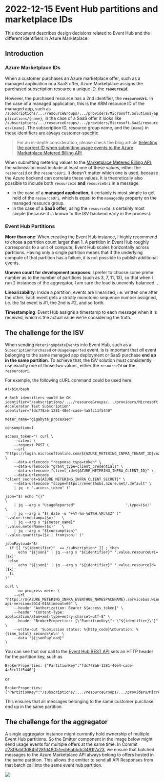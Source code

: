 # 2022-12-15 Event Hub partitions and marketplace IDs

This document describes design decisions related to Event Hub and the different identifiers in Azure Marketplace.

## Introduction

### Azure Marketplace IDs

When a customer purchases an Azure marketplace offer, such as a managed application or a SaaS offer, Azure Marketplace assigns the purchased subscription resource a unique ID, the **`resourceId`**. 

However, the purchased resource has a 2nd identifier, the **`resourceUri`**. In the case of a managed application, this is the ARM resource ID of the managed app, such as `/subscriptions/.../resourceGroups/.../providers/Microsoft.Solutions/applications/{name}`, in the case of a SaaS offer it looks like `/subscriptions/.../resourceGroups/.../providers/Microsoft.SaaS/resources/{name}`. The subscription ID, resource group name, and the `{name}` in these identifiers are always customer-specific.

> For an in-depth consideration, please check the blog article [Selecting the correct ID when submitting usage events to the Azure Marketplace Metered Billing API](https://techcommunity.microsoft.com/t5/fasttrack-for-azure/azure-marketplace-metered-billing-picking-the-correct-id-when/ba-p/3542373).

When submitting metering values to the [Marketplace Metered Billing API](https://learn.microsoft.com/en-us/azure/marketplace/marketplace-metering-service-apis), the submission must include at least one of these values, either the `resourceId` or the `resourceUri`. It doesn't matter which one is used, because the Azure backend can correlate these values. It is theoretically also possible to include both `resourceId` **and** `resourceUri` in a message. 

- In the case of a **managed application**, it certainly is most simple to get hold of the `resourceUri`, which is equal to the `managedBy` property on the managed resource group.
- In the case of a **SaaS offer**, using the `resourceId` is certainly most simple (because it is known to the ISV backend early in the process).

### Event Hub Partitions

**More than one**: When creating the Event Hub instance, I highly recommend to chose a partition count larger than 1. A partition in Event Hub roughly corresponds to a unit of compute, Event Hub scales horizontally across partitions. Having only a single partition means that if the underlying compute of that partition has a failure, it is not possible to publish additional events. 

**Uneven count for development purposes**: I prefer to choose some prime number as to the number of partitions (such as 3, 7, 11, 13), so that when I run 2 instances of the aggregator, I am sure the load is unevenly balanced...

**Linearizability**: Inside a partition, events are linearized, i.e. written one after the other. Each event gets a strictly monotonic sequence number assigned, i.e. the 1st event is #1, the 2nd is #2, and so forth. 

**Timestamping**: Event Hub assigns a timestamp to each message when it is received, which is the actual value we're considering the truth.

## The challenge for the ISV

When sending `MeteringUpdateEvent`s into Event Hub, such as a `SubscriptionPurchased` or `UsageReported` event, is is important that *all* event belonging to the same managed app deployment or SaaS purchase **end up in the same partition**. To achieve that, the ISV solution must consistently use exactly one of those two values, either the  `resourceId` **or** the `resourceUri`. 

For example, the following cURL command could be used here:

```shell
#!/bin/bash

# Both identifiers would be OK
identifier="/subscriptions/..../resourceGroups/.../providers/Microsoft.SaaS/resources/SaaS Accelerator Test Subscription"
identifier="fdc778a6-1281-40e4-cade-4a5fc11f5440"

meter_name="gigabyte_processed"

consumption=1

access_token="( curl \
    --silent \
    --request POST \
    --url "https://login.microsoftonline.com/${AZURE_METERING_INFRA_TENANT_ID}/oauth2/v2.0/token" \
    --data-urlencode "response_type=token" \
    --data-urlencode "grant_type=client_credentials" \
    --data-urlencode "client_id=${AZURE_METERING_INFRA_CLIENT_ID}" \
    --data-urlencode "client_secret=${AZURE_METERING_INFRA_CLIENT_SECRET}" \
    --data-urlencode "scope=https://eventhubs.azure.net/.default" \
    | jq -r ".access_token" )"

json="$( echo "{}"                                                                      \
    | jq --arg x "UsageReported"                       '.type=($x)'              \
    | jq --arg x "$( date -u "+%Y-%m-%dT%H:%M:%SZ" )"  '.value.timestamp=($x)'   \
    | jq --arg x "${meter_name}"                       '.value.meterName=($x)'   \
    | jq --arg x "${consumption}"                      '.value.quantity=($x | fromjson)' )"

jsonPayload="$( 
  if [[ "${identifier}"  == /subscription* ]] ; then
      echo "${json}" | jq --arg x "${identifier}" '.value.resourceUri=($x)' 
  else
      echo "${json}" | jq --arg x "${identifier}" '.value.resourceId=($x)' 
  fi
)"      
      
curl \
    --no-progress-meter \
    --url "https://${AZURE_METERING_INFRA_EVENTHUB_NAMESPACENAME}.servicebus.windows.net/${AZURE_METERING_INFRA_EVENTHUB_INSTANCENAME}/messages?api-version=2014-01&timeout=60" \
    --header "Authorization: Bearer ${access_token}" \
    --header "Content-Type: application/atom+xml;type=entry;charset=utf-8" \
    --header "BrokerProperties: {\"PartitionKey\": \"${identifier}\"}" \
    --write-out 'Submission status: %{http_code}\nDuration: %{time_total} seconds\n\n' \
    --data "${jsonPayload}"    
}
```

You can see that our call to the [Event Hub REST API](https://learn.microsoft.com/en-us/rest/api/eventhub/send-event) sets an HTTP header for the partition key, such as 

```text
BrokerProperties: {"PartitionKey":"fdc778a6-1281-40e4-cade-4a5fc11f5440"}
```

or

```text
BrokerProperties: {"PartitionKey":"/subscriptions/..../resourceGroups/.../providers/Microsoft.SaaS/resources/..."}
```

This ensures that all messages belonging to the same customer purchase end up in the same partition.

## The challenge for the aggregator

A single aggregator instance might currently hold ownership of multiple Event Hub partitions. So the Emitter component in the image below might send usage events for multiple offers at the same time. In Commit [#78f9abf3d845f281d48051ecb6abbdc3481f7a23](https://github.com/microsoft/metered-billing-accelerator/commit/78f9abf3d845f281d48051ecb6abbdc3481f7a23), we ensure that batched messages to the Azure Marketplace API always belong to offers hosted in the same partition. This allows the emitter to send all API Responses from that batch call into the same event hub partition.

![](../images/2022-03-15--13-00-01.svg)
